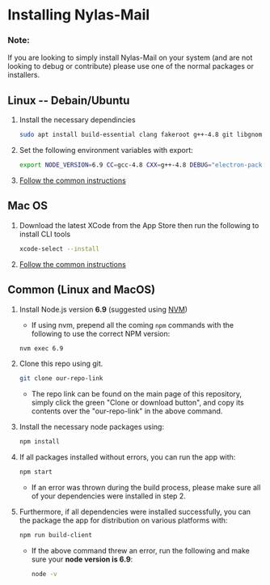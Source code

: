 # Installing Nylas-Mail
### Note:
If you are looking to simply install Nylas-Mail on your system (and are not looking to debug or contribute) please use one of the normal packages or installers.

## Linux -- Debain/Ubuntu
1. Install the necessary dependincies
    ```bash
    sudo apt install build-essential clang fakeroot g++-4.8 git libgnome-keyring-dev xvfb rpm libxext-dev libxtst-dev libxkbfile-dev
    ```
1. Set the following environment variables with export:
    ```bash
    export NODE_VERSION=6.9 CC=gcc-4.8 CXX=g++-4.8 DEBUG="electron-packager:*" INSTALL_TARGET=client
    ```
1. [Follow the common instructions](#common-linux-and-macos)

## Mac OS
1. Download the latest XCode from the App Store then run the following to install CLI tools
    ```bash
    xcode-select --install
    ```
1. [Follow the common instructions](#common-linux-and-macos)
      
## Common (Linux and MacOS)
1. Install Node.js version **6.9** (suggested using [NVM](https://github.com/creationix/nvm/blob/master/README.md#install-script))
    * If using nvm, prepend all the coming `npm` commands with the following to use the correct NPM version:
    ```bash
    nvm exec 6.9
    ```
1. Clone this repo using git.
    ```bash
    git clone our-repo-link
    ```
   * The repo link can be found on the main page of this repository, simply click the green "Clone or download button", and copy its contents over the "our-repo-link" in the above command.
1. Install the necessary node packages using:
    ```bash
    npm install
    ```
1. If all packages installed without errors, you can run the app with:
    ```bash
    npm start
    ```
    * If an error was thrown during the build process, please make sure all of your dependencies were installed in step 2.
    
1. Furthermore, if all dependencies were installed successfully, you can the package the app for distribution on various platforms with:
    ```bash
    npm run build-client
    ```
    * If the above command threw an error, run the following and make sure your **node version is 6.9**:
      ```bash
      node -v
      ```  
